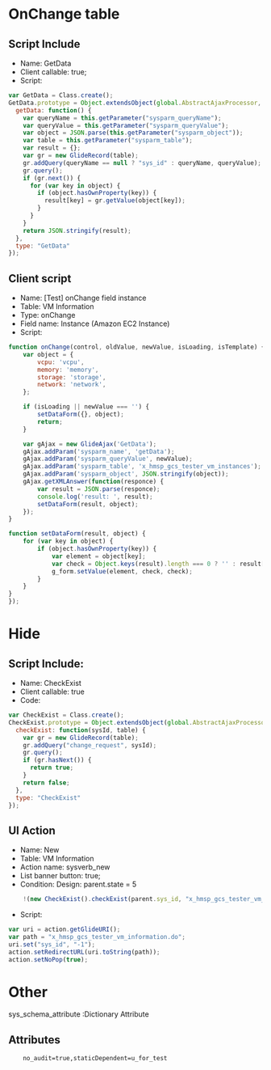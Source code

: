 # OnChange table
## Script Include

- Name: GetData
- Client callable: true;
- Script:

```javascript
var GetData = Class.create();
GetData.prototype = Object.extendsObject(global.AbstractAjaxProcessor, {
  getData: function() {
    var queryName = this.getParameter("sysparm_queryName");
    var queryValue = this.getParameter("sysparm_queryValue");
    var object = JSON.parse(this.getParameter("sysparm_object"));
    var table = this.getParameter("sysparm_table");
    var result = {};
    var gr = new GlideRecord(table);
    gr.addQuery(queryName == null ? "sys_id" : queryName, queryValue);
    gr.query();
    if (gr.next()) {
      for (var key in object) {
        if (object.hasOwnProperty(key)) {
          result[key] = gr.getValue(object[key]);
        }
      }
    }
    return JSON.stringify(result);
  },
  type: "GetData"
});
```

## Client script

- Name: [Test] onChange field instance
- Table: VM Information
- Type: onChange
- Field name: Instance (Amazon EC2 Instance)
- Script:

```javascript
function onChange(control, oldValue, newValue, isLoading, isTemplate) {
    var object = {
        vcpu: 'vcpu',
        memory: 'memory',
        storage: 'storage',
        network: 'network',
    };

    if (isLoading || newValue === '') {
        setDataForm({}, object);
        return;
    }

    var gAjax = new GlideAjax('GetData');
    gAjax.addParam('sysparm_name', 'getData');
    gAjax.addParam('sysparm_queryValue', newValue);
    gAjax.addParam('sysparm_table', 'x_hmsp_gcs_tester_vm_instances');
    gAjax.addParam('sysparm_object', JSON.stringify(object));
    gAjax.getXMLAnswer(function(responce) {
        var result = JSON.parse(responce);
        console.log('result: ', result);
        setDataForm(result, object);
    });
}

function setDataForm(result, object) {
    for (var key in object) {
        if (object.hasOwnProperty(key)) {
            var element = object[key];
            var check = Object.keys(result).length === 0 ? '' : result[element];
            g_form.setValue(element, check, check);
        }
    }
}
});
```
# Hide
## Script Include:

- Name: CheckExist
- Client callable: true
- Code:

```javascript
var CheckExist = Class.create();
CheckExist.prototype = Object.extendsObject(global.AbstractAjaxProcessor, {
  checkExist: function(sysId, table) {
    var gr = new GlideRecord(table);
    gr.addQuery("change_request", sysId);
    gr.query();
    if (gr.hasNext()) {
      return true;
    }
    return false;
  },
  type: "CheckExist"
});
```

## UI Action

- Name: New
- Table: VM Information
- Action name: sysverb_new
- List banner button: true;
- Condition: Design: parent.state = 5

```javascript
	!(new CheckExist().checkExist(parent.sys_id, "x_hmsp_gcs_tester_vm_information")) && parent.state != -5
```

- Script:

```javascript
var uri = action.getGlideURI();
var path = "x_hmsp_gcs_tester_vm_information.do";
uri.set("sys_id", "-1");
action.setRedirectURL(uri.toString(path));
action.setNoPop(true);
```


# Other
sys_schema_attribute :Dictionary Attribute
## Attributes
```
	no_audit=true,staticDependent=u_for_test
```
